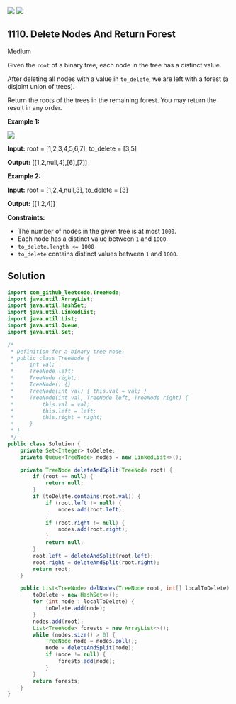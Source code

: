 [![](https://img.shields.io/github/stars/javadev/LeetCode-in-Java?label=Stars&style=flat-square)](https://github.com/javadev/LeetCode-in-Java)
[![](https://img.shields.io/github/forks/javadev/LeetCode-in-Java?label=Fork%20me%20on%20GitHub%20&style=flat-square)](https://github.com/javadev/LeetCode-in-Java/fork)

## 1110\. Delete Nodes And Return Forest

Medium

Given the `root` of a binary tree, each node in the tree has a distinct value.

After deleting all nodes with a value in `to_delete`, we are left with a forest (a disjoint union of trees).

Return the roots of the trees in the remaining forest. You may return the result in any order.

**Example 1:**

![](https://assets.leetcode.com/uploads/2019/07/01/screen-shot-2019-07-01-at-53836-pm.png)

**Input:** root = [1,2,3,4,5,6,7], to\_delete = [3,5]

**Output:** [[1,2,null,4],[6],[7]]

**Example 2:**

**Input:** root = [1,2,4,null,3], to\_delete = [3]

**Output:** [[1,2,4]]

**Constraints:**

*   The number of nodes in the given tree is at most `1000`.
*   Each node has a distinct value between `1` and `1000`.
*   `to_delete.length <= 1000`
*   `to_delete` contains distinct values between `1` and `1000`.

## Solution

```java
import com_github_leetcode.TreeNode;
import java.util.ArrayList;
import java.util.HashSet;
import java.util.LinkedList;
import java.util.List;
import java.util.Queue;
import java.util.Set;

/*
 * Definition for a binary tree node.
 * public class TreeNode {
 *     int val;
 *     TreeNode left;
 *     TreeNode right;
 *     TreeNode() {}
 *     TreeNode(int val) { this.val = val; }
 *     TreeNode(int val, TreeNode left, TreeNode right) {
 *         this.val = val;
 *         this.left = left;
 *         this.right = right;
 *     }
 * }
 */
public class Solution {
    private Set<Integer> toDelete;
    private Queue<TreeNode> nodes = new LinkedList<>();

    private TreeNode deleteAndSplit(TreeNode root) {
        if (root == null) {
            return null;
        }
        if (toDelete.contains(root.val)) {
            if (root.left != null) {
                nodes.add(root.left);
            }
            if (root.right != null) {
                nodes.add(root.right);
            }
            return null;
        }
        root.left = deleteAndSplit(root.left);
        root.right = deleteAndSplit(root.right);
        return root;
    }

    public List<TreeNode> delNodes(TreeNode root, int[] localToDelete) {
        toDelete = new HashSet<>();
        for (int node : localToDelete) {
            toDelete.add(node);
        }
        nodes.add(root);
        List<TreeNode> forests = new ArrayList<>();
        while (nodes.size() > 0) {
            TreeNode node = nodes.poll();
            node = deleteAndSplit(node);
            if (node != null) {
                forests.add(node);
            }
        }
        return forests;
    }
}
```